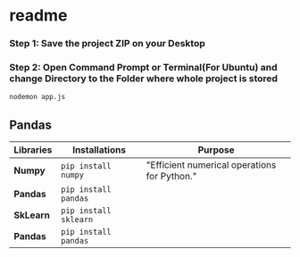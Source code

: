 # readme

### Step 1: Save the project ZIP on your Desktop
### Step 2: Open Command Prompt or Terminal(For Ubuntu) and change Directory to the Folder where whole project is stored

```bash
nodemon app.js
```

## Pandas
| Libraries | Installations | Purpose |
| --- | --- | --- |
| **Numpy** | ` pip install numpy ` | "Efficient numerical operations for Python." |
| **Pandas** | ` pip install pandas ` |
| **SkLearn** | ` pip install sklearn ` |
| **Pandas** | ` pip install pandas ` |
